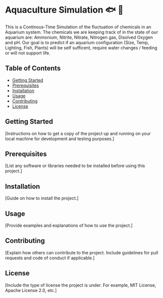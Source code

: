 # Aquaculture Simulation :fish: :seedling:

This is a Continous-Time Simulation of the fluctuation of chemicals in an Aquarium system. The chemicals we are keeping track of in the state of our aquarium are: Ammonium, Nitrite, Nitrate, Nitrogen gas, Disolved Oxygen and pH. Our goal is to predict if an aquarium configuration (Size, Temp, Lighting, Fish, Plants) will be self sufficent, require water changes / feeding or will not support life. 

## Table of Contents

- [Getting Started](#getting-started)
- [Prerequisites](#prerequisites)
- [Installation](#installation)
- [Usage](#usage)
- [Contributing](#contributing)
- [License](#license)

## Getting Started

[Instructions on how to get a copy of the project up and running on your local machine for development and testing purposes.]

## Prerequisites

[List any software or libraries needed to be installed before using this project.]

## Installation

[Guide on how to install the project.]

## Usage

[Provide examples and explanations of how to use the project.]

## Contributing

[Explain how others can contribute to the project. Include guidelines for pull requests and code of conduct if applicable.]

## License 

[Include the type of license the project is under. For example, MIT License, Apache License 2.0, etc.]



